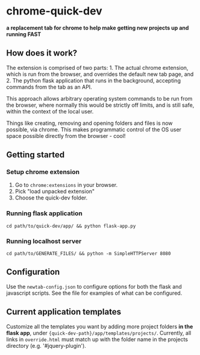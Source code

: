 # chrome-quick-dev
**a replacement tab for chrome to help make getting new projects up and running FAST**

## How does it work?

The extension is comprised of two parts: 1. The actual chrome extension, which is run from the browser, and overrides the default new tab page, and 2. The python flask application that runs in the background, accepting commands from the tab as an API.

This approach allows arbitrary operating system commands to be run from the browser, where normally this would be strictly off limits, and is still safe, within the context of the local user.

Things like creating, removing and opening folders and files is now possible, via chrome. This makes programmatic control of the OS user space possible directly from the browser - cool!

## Getting started

### Setup chrome extension
1. Go to `chrome:extensions` in your browser.
2. Pick "load unpacked extension"
3. Choose the quick-dev folder.

### Running flask application
`cd path/to/quick-dev/app/ && python flask-app.py`

### Running localhost server
`cd path/to/GENERATE_FILES/ && python -m SimpleHTTPServer 8080`

## Configuration
Use the `newtab-config.json` to configure options for both the flask and javascript scripts. See the file for examples of what can be configured.

## Current application templates
Customize all the templates you want by adding more project folders **in the flask app**, under `{quick-dev-path}/app/templates/projects/`. Currently, all links in `override.html` must match up with the folder name in the projects directory (e.g. '#jquery-plugin').
